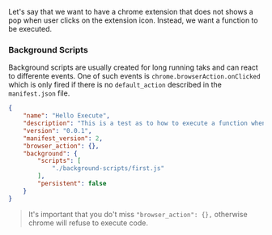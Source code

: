 Let's say that we want to have a chrome extension that does not shows a pop when user clicks on the extension icon.
Instead, we want a function to be executed.

### Background Scripts
Background scripts are usually created for long running taks and can react to differente events.
One of such events is `chrome.browserAction.onClicked` which is only fired if there is no `default_action` described in the `manifest.json` file.

```json
{
    "name": "Hello Execute",
    "description": "This is a test as to how to execute a function when extension icon is cliked on browswer.",
    "version": "0.0.1",
    "manifest_version": 2,
    "browser_action": {},
    "background": {
        "scripts": [
            "./background-scripts/first.js"
        ],
        "persistent": false
    }
}
```
> It's important that you do't miss `"browser_action": {},` otherwise chrome will refuse to execute code.